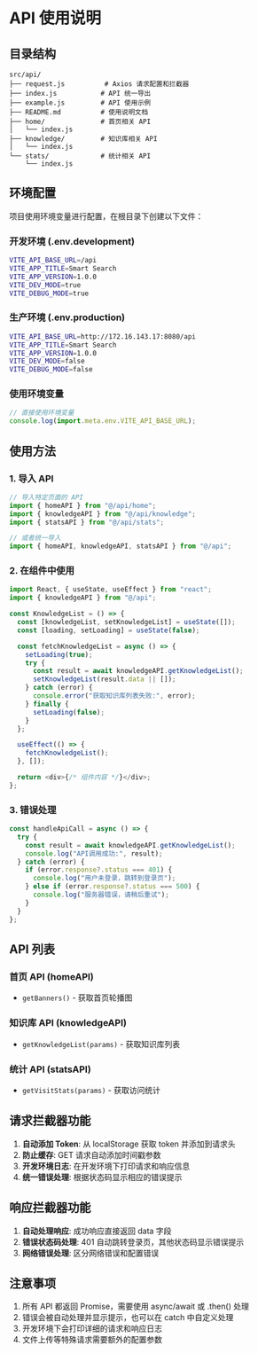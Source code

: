 # API 使用说明

## 目录结构

```
src/api/
├── request.js          # Axios 请求配置和拦截器
├── index.js           # API 统一导出
├── example.js         # API 使用示例
├── README.md          # 使用说明文档
├── home/              # 首页相关 API
│   └── index.js
├── knowledge/         # 知识库相关 API
│   └── index.js
└── stats/             # 统计相关 API
    └── index.js
```

## 环境配置

项目使用环境变量进行配置，在根目录下创建以下文件：

### 开发环境 (.env.development)

```bash
VITE_API_BASE_URL=/api
VITE_APP_TITLE=Smart Search
VITE_APP_VERSION=1.0.0
VITE_DEV_MODE=true
VITE_DEBUG_MODE=true
```

### 生产环境 (.env.production)

```bash
VITE_API_BASE_URL=http://172.16.143.17:8080/api
VITE_APP_TITLE=Smart Search
VITE_APP_VERSION=1.0.0
VITE_DEV_MODE=false
VITE_DEBUG_MODE=false
```

### 使用环境变量

```javascript
// 直接使用环境变量
console.log(import.meta.env.VITE_API_BASE_URL);
```

## 使用方法

### 1. 导入 API

```javascript
// 导入特定页面的 API
import { homeAPI } from "@/api/home";
import { knowledgeAPI } from "@/api/knowledge";
import { statsAPI } from "@/api/stats";

// 或者统一导入
import { homeAPI, knowledgeAPI, statsAPI } from "@/api";
```

### 2. 在组件中使用

```javascript
import React, { useState, useEffect } from "react";
import { knowledgeAPI } from "@/api";

const KnowledgeList = () => {
  const [knowledgeList, setKnowledgeList] = useState([]);
  const [loading, setLoading] = useState(false);

  const fetchKnowledgeList = async () => {
    setLoading(true);
    try {
      const result = await knowledgeAPI.getKnowledgeList();
      setKnowledgeList(result.data || []);
    } catch (error) {
      console.error("获取知识库列表失败:", error);
    } finally {
      setLoading(false);
    }
  };

  useEffect(() => {
    fetchKnowledgeList();
  }, []);

  return <div>{/* 组件内容 */}</div>;
};
```

### 3. 错误处理

```javascript
const handleApiCall = async () => {
  try {
    const result = await knowledgeAPI.getKnowledgeList();
    console.log("API调用成功:", result);
  } catch (error) {
    if (error.response?.status === 401) {
      console.log("用户未登录，跳转到登录页");
    } else if (error.response?.status === 500) {
      console.log("服务器错误，请稍后重试");
    }
  }
};
```

## API 列表

### 首页 API (homeAPI)

- `getBanners()` - 获取首页轮播图

### 知识库 API (knowledgeAPI)

- `getKnowledgeList(params)` - 获取知识库列表

### 统计 API (statsAPI)

- `getVisitStats(params)` - 获取访问统计

## 请求拦截器功能

1. **自动添加 Token**: 从 localStorage 获取 token 并添加到请求头
2. **防止缓存**: GET 请求自动添加时间戳参数
3. **开发环境日志**: 在开发环境下打印请求和响应信息
4. **统一错误处理**: 根据状态码显示相应的错误提示

## 响应拦截器功能

1. **自动处理响应**: 成功响应直接返回 data 字段
2. **错误状态码处理**: 401 自动跳转登录页，其他状态码显示错误提示
3. **网络错误处理**: 区分网络错误和配置错误

## 注意事项

1. 所有 API 都返回 Promise，需要使用 async/await 或 .then() 处理
2. 错误会被自动处理并显示提示，也可以在 catch 中自定义处理
3. 开发环境下会打印详细的请求和响应日志
4. 文件上传等特殊请求需要额外的配置参数
